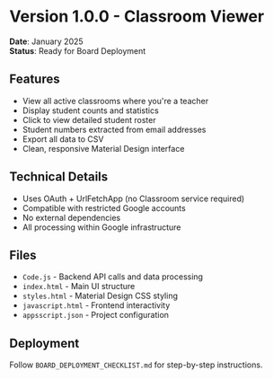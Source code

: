 # Version 1.0.0 - Classroom Viewer

**Date**: January 2025  
**Status**: Ready for Board Deployment

## Features
- View all active classrooms where you're a teacher
- Display student counts and statistics  
- Click to view detailed student roster
- Student numbers extracted from email addresses
- Export all data to CSV
- Clean, responsive Material Design interface

## Technical Details
- Uses OAuth + UrlFetchApp (no Classroom service required)
- Compatible with restricted Google accounts
- No external dependencies
- All processing within Google infrastructure

## Files
- `Code.js` - Backend API calls and data processing
- `index.html` - Main UI structure
- `styles.html` - Material Design CSS styling
- `javascript.html` - Frontend interactivity
- `appsscript.json` - Project configuration

## Deployment
Follow `BOARD_DEPLOYMENT_CHECKLIST.md` for step-by-step instructions.